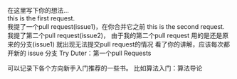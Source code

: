 在这里写下你的想法...  
this is the first request.  
我提了一个pull request(issue1)，在你合并它之前
this is the second request.
我提了第二个pull request(issue2)，
由于我的第二个pull request 用的是还是原来的分支(issue1)
就出现无法提交pull request的情况
看了你的讲解，应该每次都开新的 issue 分支
Try
Duter：第一个pull Requests

可以记录下各个方向新手入门推荐的一些书。
比如算法入门：算法导论